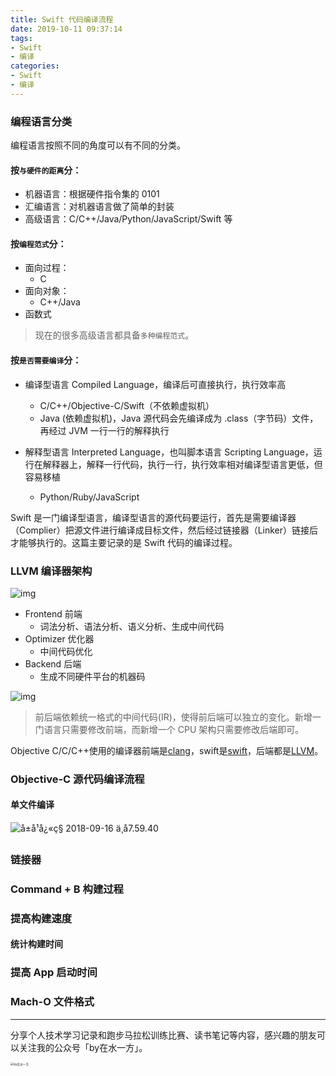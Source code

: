 ```yaml
---
title: Swift 代码编译流程
date: 2019-10-11 09:37:14
tags:
- Swift
- 编译
categories:
- Swift
- 编译
---
```




### 



### 编程语言分类

编程语言按照不同的角度可以有不同的分类。

#### 按`与硬件的距离`分：

- 机器语言：根据硬件指令集的 0101 
- 汇编语言：对机器语言做了简单的封装
- 高级语言：C/C++/Java/Python/JavaScript/Swift 等

#### 按`编程范式`分：

<!--more-->

- 面向过程：
  - C
- 面向对象：
  - C++/Java
- 函数式

> 现在的很多高级语言都具备`多种编程范式`。

#### 按`是否需要编译`分：

- 编译型语言 Compiled Language，编译后可直接执行，执行效率高

  - C/C++/Objective-C/Swift（不依赖虚拟机）
  - Java (依赖虚拟机)，Java 源代码会先编译成为 .class（字节码）文件，再经过 JVM 一行一行的解释执行

- 解释型语言 Interpreted Language，也叫脚本语言 Scripting Language，运行在解释器上，解释一行代码，执行一行，执行效率相对编译型语言更低，但容易移植

  - Python/Ruby/JavaScript

  

Swift 是一门编译型语言，编译型语言的源代码要运行，首先是需要编译器（Complier）把源文件进行编译成目标文件，然后经过链接器（Linker）链接后才能够执行的。这篇主要记录的是 Swift 代码的编译过程。

### LLVM 编译器架构



![img](https://blogimages-1254431338.cos.ap-shenzhen-fsi.myqcloud.com/2019-10-11-070906.png)



- Frontend 前端
  - 词法分析、语法分析、语义分析、生成中间代码
- Optimizer 优化器
  - 中间代码优化
- Backend 后端
  - 生成不同硬件平台的机器码



![img](https://blogimages-1254431338.cos.ap-shenzhen-fsi.myqcloud.com/2019-10-11-071354.png)



>前后端依赖统一格式的中间代码(IR)，使得前后端可以独立的变化。新增一门语言只需要修改前端，而新增一个 CPU 架构只需要修改后端即可。



Objective C/C/C++使用的编译器前端是[clang](https://clang.llvm.org/docs/index.html)，swift是[swift](https://swift.org/compiler-stdlib/#compiler-architecture)，后端都是[LLVM](https://llvm.org/)。

### Objective-C 源代码编译流程







#### 单文件编译

![å±å¹å¿«ç§ 2018-09-16 ä¸å7.59.40](https://blogimages-1254431338.cos.ap-shenzhen-fsi.myqcloud.com/2019-10-11-111143.png)

### 链接器



### Command + B 构建过程



### 提高构建速度

#### 统计构建时间



### 提高 App 启动时间



### Mach-O 文件格式







---
分享个人技术学习记录和跑步马拉松训练比赛、读书笔记等内容，感兴趣的朋友可以关注我的公众号「by在水一方」。

<img src="https://blogimages-1254431338.cos.ap-shenzhen-fsi.myqcloud.com/qrcode_for_gh_0be790c1f754_258.jpg" alt="by在水一方" style="zoom: 33%;" />
